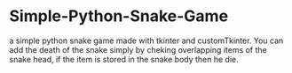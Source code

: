 # Simple-Python-Snake-Game

a simple python snake game made with tkinter and customTkinter.
You can add the death of the snake simply by cheking overlapping items of the snake head, if the item is stored in the snake body then he die.
